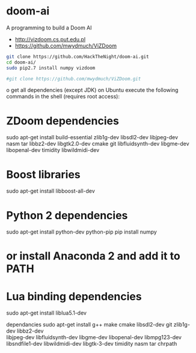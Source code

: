 # doom-ai
A programming to build a Doom AI
- http://vizdoom.cs.put.edu.pl
- https://github.com/mwydmuch/ViZDoom

````bash
git clone https://github.com/HackTheNight/doom-ai.git
cd doom-ai/
sudo pip2.7 install numpy vizdoom

#git clone https://github.com/mwydmuch/ViZDoom.git
````


o get all dependencies (except JDK) on Ubuntu execute the following commands in the shell (requires root access):

# ZDoom dependencies
sudo apt-get install build-essential zlib1g-dev libsdl2-dev libjpeg-dev \
nasm tar libbz2-dev libgtk2.0-dev cmake git libfluidsynth-dev libgme-dev \
libopenal-dev timidity libwildmidi-dev

# Boost libraries
sudo apt-get install libboost-all-dev

# Python 2 dependencies
sudo apt-get install python-dev python-pip
pip install numpy
# or install Anaconda 2 and add it to PATH

# Lua binding dependencies
sudo apt-get install liblua5.1-dev

dependancies
sudo apt-get install g++ make cmake libsdl2-dev git zlib1g-dev libbz2-dev \
libjpeg-dev libfluidsynth-dev libgme-dev libopenal-dev libmpg123-dev \
libsndfile1-dev libwildmidi-dev libgtk-3-dev timidity nasm tar chrpath
